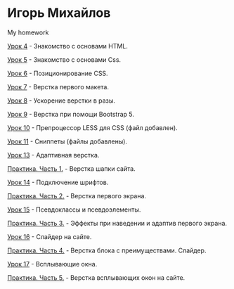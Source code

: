 

# Игорь Михайлов
My homework

[Урок 4](https://mihailovig.github.io/lessons_4/ "Знакомство с основами HTML") - Знакомство с основами HTML.


[Урок 5](https://mihailovig.github.io/lessons_5/ "Знакомство с основами Css") - Знакомство с основами Css.


[Урок 6](https://mihailovig.github.io/lessons_6/ "Позиционирование CSS") - Позиционирование CSS.


[Урок 7](https://mihailovig.github.io/lessons_7/ "Верстка первого макета") - Верстка первого макета.


[Урок 8](https://mihailovig.github.io/lessons_8/ "Ускорение верстки в разы") - Ускорение верстки в разы.


[Урок 9](https://mihailovig.github.io/lessons_9/ "Верстка при помощи Bootstrap 5") - Верстка при помощи Bootstrap 5.


[Урок 10](https://mihailovig.github.io/lessons_10/ "Препроцессор LESS для CSS") - Препроцессор LESS для CSS (файл добавлен).


[Урок 11](https://mihailovig.github.io/lessons_11/ "Сниппеты") - Сниппеты (файлы добавлены).


[Урок 13](https://mihailovig.github.io/lessons_13/ "Адаптивная верстка") - Адаптивная верстка.


[Практика. Часть 1.](https://mihailovig.github.io/practic_ch_1/ "Верстка шапки сайта") - Верстка шапки сайта.


[Урок 14](https://mihailovig.github.io/lessons_14/ "Подключение шрифтов") - Подключение шрифтов.


[Практика. Часть 2.](https://mihailovig.github.io/practic_ch_2 "Верстка первого экрана") - Верстка первого экрана.


[Урок 15](https://mihailovig.github.io/lessons_15/ "Псевдоклассы и псевдоэлементы") - Псевдоклассы и псевдоэлементы.


[Практика. Часть 3.](https://mihailovig.github.io/practic_ch_3 "Эффекты при наведении и адаптив первого экрана") - Эффекты при наведении и адаптив первого экрана.


[Урок 16](https://mihailovig.github.io/lessons_16/ "Слайдер на сайте") - Слайдер на сайте.


[Практика. Часть 4.](https://mihailovig.github.io/practic_ch_4 "Верстка блока с преимуществами. Слайдер") - Верстка блока с преимуществами. Слайдер.


[Урок 17](https://mihailovig.github.io/lessons_17/ "Всплывающие окна") - Всплывающие окна.


[Практика. Часть 5.](https://mihailovig.github.io/practic_ch_5 "Верстка всплывающих окон на сайте") - Верстка всплывающих окон на сайте.
